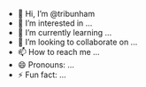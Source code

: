 - 👋 Hi, I’m @tribunham
- 👀 I’m interested in ...
- 🌱 I’m currently learning ...
- 💞️ I’m looking to collaborate on ...
- 📫 How to reach me ...
- 😄 Pronouns: ...
- ⚡ Fun fact: ...

<!---
tribunham/tribunham is a ✨ special ✨ repository because its `README.md` (this file) appears on your GitHub profile.
You can click the Preview link to take a look at your changes.
--->
